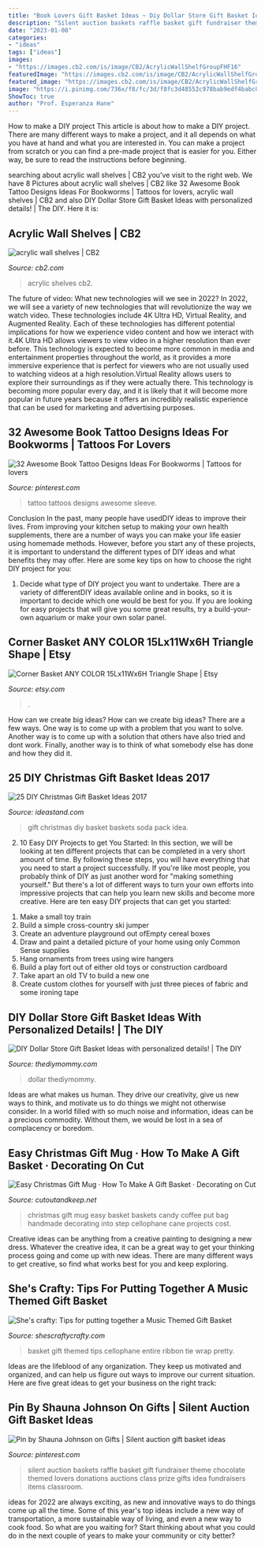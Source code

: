 ```yaml
---
title: "Book Lovers Gift Basket Ideas ~ Diy Dollar Store Gift Basket Ideas With Personalized Details!"
description: "Silent auction baskets raffle basket gift fundraiser theme chocolate themed lovers donations auctions class prize gifts idea fundraisers items classroom"
date: "2023-01-08"
categories:
- "ideas"
tags: ["ideas"]
images:
- "https://images.cb2.com/is/image/CB2/AcrylicWallShelfGroupFHF16"
featuredImage: "https://images.cb2.com/is/image/CB2/AcrylicWallShelfGroupFHF16"
featured_image: "https://images.cb2.com/is/image/CB2/AcrylicWallShelfGroupFHF16"
image: "https://i.pinimg.com/736x/f8/fc/3d/f8fc3d48552c978bab9edf4babc095c6.jpg"
ShowToc: true
author: "Prof. Esperanza Hane"
---
```



How to make a DIY project
This article is about how to make a DIY project. There are many different ways to make a project, and it all depends on what you have at hand and what you are interested in. You can make a project from scratch or you can find a pre-made project that is easier for you. Either way, be sure to read the instructions before beginning.

	

		
searching about acrylic wall shelves | CB2 you've visit to the right web. We have 8 Pictures about acrylic wall shelves | CB2 like 32 Awesome Book Tattoo Designs Ideas For Bookworms | Tattoos for lovers, acrylic wall shelves | CB2 and also DIY Dollar Store Gift Basket Ideas with personalized details! | The DIY. Here it is:
		
    
## Acrylic Wall Shelves | CB2

<img loading=lazy src="https://images.cb2.com/is/image/CB2/AcrylicWallShelfGroupFHF16" onerror="this.onerror=null;this.src='https://tse1.mm.bing.net/th?id=OIP.Hlt6F5X1dlaD2cPxKHBTfQHaHa&amp;pid=15.1';" alt="acrylic wall shelves | CB2">

_Source: cb2.com_

>acrylic shelves cb2. 

	

The future of video: What new technologies will we see in 2022?
In 2022, we will see a variety of new technologies that will revolutionize the way we watch video. These technologies include 4K Ultra HD, Virtual Reality, and Augmented Reality. Each of these technologies has different potential implications for how we experience video content and how we interact with it.4K Ultra HD allows viewers to view video in a higher resolution than ever before. This technology is expected to become more common in media and entertainment properties throughout the world, as it provides a more immersive experience that is perfect for viewers who are not usually used to watching videos at a high resolution.Virtual Reality allows users to explore their surroundings as if they were actually there. This technology is becoming more popular every day, and it is likely that it will become more popular in future years because it offers an incredibly realistic experience that can be used for marketing and advertising purposes.

    
## 32 Awesome Book Tattoo Designs Ideas For Bookworms | Tattoos For Lovers

<img loading=lazy src="https://i.pinimg.com/736x/f8/fc/3d/f8fc3d48552c978bab9edf4babc095c6.jpg" onerror="this.onerror=null;this.src='https://tse4.mm.bing.net/th?id=OIP.dOJVo0iPPu_RCZTRNXrYsQHaHX&amp;pid=15.1';" alt="32 Awesome Book Tattoo Designs Ideas For Bookworms | Tattoos for lovers">

_Source: pinterest.com_

>tattoo tattoos designs awesome sleeve. 

	

Conclusion
In the past, many people have usedDIY ideas to improve their lives. From improving your kitchen setup to making your own health supplements, there are a number of ways you can make your life easier using homemade methods. However, before you start any of these projects, it is important to understand the different types of DIY ideas and what benefits they may offer. Here are some key tips on how to choose the right DIY project for you:
1. Decide what type of DIY project you want to undertake. There are a variety of differentDIY ideas available online and in books, so it is important to decide which one would be best for you. If you are looking for easy projects that will give you some great results, try a build-your-own aquarium or make your own solar panel.

    
## Corner Basket ANY COLOR 15Lx11Wx6H Triangle Shape | Etsy

<img loading=lazy src="https://i.etsystatic.com/9179529/r/il/69e076/2917592126/il_fullxfull.2917592126_5k4p.jpg" onerror="this.onerror=null;this.src='https://tse1.mm.bing.net/th?id=OIP.AMb80IN7c0-im8Gh3Nq6VAHaLJ&amp;pid=15.1';" alt="Corner Basket ANY COLOR 15Lx11Wx6H Triangle Shape | Etsy">

_Source: etsy.com_

>. 

	

How can we create big ideas?
How can we create big ideas? There are a few ways. One way is to come up with a problem that you want to solve. Another way is to come up with a solution that others have also tried and dont work. Finally, another way is to think of what somebody else has done and how they did it.

    
## 25 DIY Christmas Gift Basket Ideas 2017

<img loading=lazy src="https://ideastand.com/wp-content/uploads/2017/10/christmas-baskets-diy/10-christmas-gift-basket-idea-diy.jpg" onerror="this.onerror=null;this.src='https://tse3.mm.bing.net/th?id=OIP.5yzrhh9rm8mNJnJLN8Cr8QHaP4&amp;pid=15.1';" alt="25 DIY Christmas Gift Basket Ideas 2017">

_Source: ideastand.com_

>gift christmas diy basket baskets soda pack idea. 

	

2) 10 Easy DIY Projects to get You Started: In this section, we will be looking at ten different projects that can be completed in a very short amount of time. By following these steps, you will have everything that you need to start a project successfully.
If you're like most people, you probably think of DIY as just another word for "making something yourself." But there's a lot of different ways to turn your own efforts into impressive projects that can help you learn new skills and become more creative. Here are ten easy DIY projects that can get you started: 
1. Make a small toy train
2. Build a simple cross-country ski jumper
3. Create an adventure playground out ofEmpty cereal boxes
4. Draw and paint a detailed picture of your home using only Common Sense supplies
5. Hang ornaments from trees using wire hangers
6. Build a play fort out of either old toys or construction cardboard 
7. Take apart an old TV to build a new one 
8. Create custom clothes for yourself with just three pieces of fabric and some ironing tape 

    
## DIY Dollar Store Gift Basket Ideas With Personalized Details! | The DIY

<img loading=lazy src="https://www.thediymommy.com/wp-content/uploads/2020/11/Dollar-Store-Christmas-Gift-Baskets-PIN-768x1131.jpg" onerror="this.onerror=null;this.src='https://tse1.mm.bing.net/th?id=OIP.tdgkPpmzbjE_Ufnj_zSjkQHaK6&amp;pid=15.1';" alt="DIY Dollar Store Gift Basket Ideas with personalized details! | The DIY">

_Source: thediymommy.com_

>dollar thediymommy. 

	

Ideas are what makes us human. They drive our creativity, give us new ways to think, and motivate us to do things we might not otherwise consider. In a world filled with so much noise and information, ideas can be a precious commodity. Without them, we would be lost in a sea of complacency or boredom.

    
## Easy Christmas Gift Mug · How To Make A Gift Basket · Decorating On Cut

<img loading=lazy src="http://images.coplusk.net/project_images/38192/image/how-to_christmas_004_1259862752.jpg" onerror="this.onerror=null;this.src='https://tse4.mm.bing.net/th?id=OIP.yBhhH_TJWXOC3vn_GRAcEQHaJ1&amp;pid=15.1';" alt="Easy Christmas Gift Mug · How To Make A Gift Basket · Decorating on Cut">

_Source: cutoutandkeep.net_

>christmas gift mug easy basket baskets candy coffee put bag handmade decorating into step cellophane cane projects cost. 

	

Creative ideas can be anything from a creative painting to designing a new dress. Whatever the creative idea, it can be a great way to get your thinking process going and come up with new ideas. There are many different ways to get creative, so find what works best for you and keep exploring.

    
## She&#039;s Crafty: Tips For Putting Together A Music Themed Gift Basket

<img loading=lazy src="https://1.bp.blogspot.com/-Huh3N1ugoyY/Xkw760Pq6PI/AAAAAAAA2KA/Lrpy2zglK6wCIlqyh0vh1BGMsuYrIZOuACKgBGAsYHg/s1600/music%2Btheme%2Bgift%2Bbasket%2B-%2Bbluetooth%2Bspeaker%2Band%2BiTunes%2Bgift%2Bcard.jpg" onerror="this.onerror=null;this.src='https://tse3.mm.bing.net/th?id=OIP.d03tKQMUCotB6V55NwQRRQHaKX&amp;pid=15.1';" alt="She&#039;s crafty: Tips for putting together a Music Themed Gift Basket">

_Source: shescraftycrafty.com_

>basket gift themed tips cellophane entire ribbon tie wrap pretty. 

	

Ideas are the lifeblood of any organization. They keep us motivated and organized, and can help us figure out ways to improve our current situation. Here are five great ideas to get your business on the right track: 

    
## Pin By Shauna Johnson On Gifts | Silent Auction Gift Basket Ideas

<img loading=lazy src="https://i.pinimg.com/originals/fa/b4/29/fab429823939de2bf29d5a188e937dbb.jpg" onerror="this.onerror=null;this.src='https://tse4.mm.bing.net/th?id=OIP.sxg9rpoQPUEr5RyO65O7NAHaJ4&amp;pid=15.1';" alt="Pin by Shauna Johnson on Gifts | Silent auction gift basket ideas">

_Source: pinterest.com_

>silent auction baskets raffle basket gift fundraiser theme chocolate themed lovers donations auctions class prize gifts idea fundraisers items classroom. 

	

ideas for 2022 are always exciting, as new and innovative ways to do things come up all the time. Some of this year's top ideas include a new way of transportation, a more sustainable way of living, and even a new way to cook food. So what are you waiting for? Start thinking about what you could do in the next couple of years to make your community or city better?


